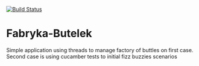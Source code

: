 [![Build Status](https://travis-ci.com/myprojectspw/Fabryka-Butelek.svg?branch=master)](https://travis-ci.com/myprojectspw/Fabryka-Butelek)
# Fabryka-Butelek
Simple application using threads to manage factory of buttles on first case. <br />
Second case is using cucamber tests to initial fizz buzzies scenarios <br />
